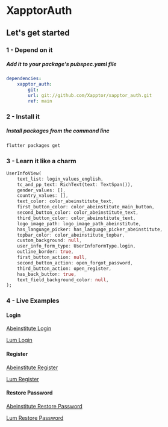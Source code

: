 # XapptorAuth

## Let's get started

### 1 - Depend on it

##### Add it to your package's pubspec.yaml file

```yml
dependencies:
    xapptor_auth: 
        git: 
        url: git://github.com/Xapptor/xapptor_auth.git 
        ref: main
```

### 2 - Install it

##### Install packages from the command line
```sh
flutter packages get
```

### 3 - Learn it like a charm

```dart
UserInfoView(
    text_list: login_values_english,
    tc_and_pp_text: RichText(text: TextSpan()),
    gender_values: [],
    country_values: [],
    text_color: color_abeinstitute_text,
    first_button_color: color_abeinstitute_main_button,
    second_button_color: color_abeinstitute_text,
    third_button_color: color_abeinstitute_text,
    logo_image_path: logo_image_path_abeinstitute,
    has_language_picker: has_language_picker_abeinstitute,
    topbar_color: color_abeinstitute_topbar,
    custom_background: null,
    user_info_form_type: UserInfoFormType.login,
    outline_border: true,
    first_button_action: null,
    second_button_action: open_forgot_password,
    third_button_action: open_register,
    has_back_button: true,
    text_field_background_color: null,
);
```

### 4 - Live Examples

#### Login

[Abeinstitute Login](https://www.abeinstitute.com/#/login)

[Lum Login](https://app.franquiciaslum.com/#/login)

#### Register

[Abeinstitute Register](https://www.abeinstitute.com/#/register)

[Lum Register](https://app.franquiciaslum.com/#/register)

#### Restore Password

[Abeinstitute Restore Password](https://www.abeinstitute.com/#/forgot_password)

[Lum Restore Password](https://app.franquiciaslum.com/#/forgot_password)